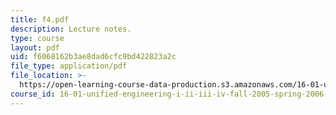 ```yaml
---
title: f4.pdf
description: Lecture notes.
type: course
layout: pdf
uid: f6068162b3ae8dad6cfc9bd422823a2c
file_type: application/pdf
file_location: >-
  https://open-learning-course-data-production.s3.amazonaws.com/16-01-unified-engineering-i-ii-iii-iv-fall-2005-spring-2006/f6068162b3ae8dad6cfc9bd422823a2c_f4.pdf
course_id: 16-01-unified-engineering-i-ii-iii-iv-fall-2005-spring-2006
---
```

